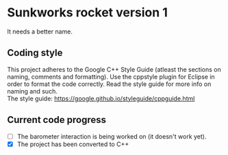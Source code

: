 # Sunkworks rocket version 1
It needs a better name.

## Coding style
This project adheres to the Google C++ Style Guide (atleast the sections on naming, comments and formatting).
Use the cppstyle plugin for Eclipse in order to format the code correctly.
Read the style guide for more info on naming and such.  
The style guide: https://google.github.io/styleguide/cppguide.html

## Current code progress
- [ ] The barometer interaction is being worked on (it doesn't work yet). 
- [x] The project has been converted to C++  